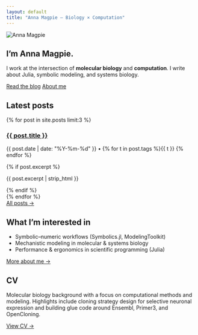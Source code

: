 ```yaml
---
layout: default
title: "Anna Magpie – Biology × Computation"
---
```


<!-- Hero -->
<section class="py-10 flex items-center gap-6">
  <img src="https://avatars.githubusercontent.com/u/229820172?v=4" alt="Anna Magpie" class="w-28 h-28 rounded-full ring-2 ring-brand/40 object-cover">
  <div>
    <h1 class="text-4xl font-serif font-bold leading-tight">I’m Anna Magpie.</h1>
    <p class="mt-3 text-slate-700 dark:text-slate-300 max-w-prose">
      I work at the intersection of <strong>molecular biology</strong> and <strong>computation</strong>.
      I write about Julia, symbolic modeling, and systems biology.
    </p>
    <div class="mt-4 flex gap-3">
      <a href="{{ '/blog/' | relative_url }}" class="px-3 py-1.5 rounded-lg bg-brand/10 text-brand hover:bg-brand/20">Read the blog</a>
      <a href="{{ '/about/' | relative_url }}" class="px-3 py-1.5 rounded-lg border border-slate-200 dark:border-slate-700 hover:bg-slate-50 dark:hover:bg-slate-800">About me</a>
    </div>
  </div>
</section>

<!-- Latest posts -->
<section class="py-10 bg-white/50 dark:bg-darkbg/50 rounded-2xl">
  <h2 class="text-xl font-serif font-semibold mb-5">Latest posts</h2>
  <div class="grid gap-4">
    {% for post in site.posts limit:3 %}
    <article class="p-5 border border-slate-200 dark:border-slate-700 rounded-xl hover:bg-white dark:hover:bg-slate-800 transition">
      <h3 class="text-lg font-semibold">
        <a class="hover:text-brand" href="{{ post.url | relative_url }}">{{ post.title }}</a>
      </h3>
      <p class="text-xs text-slate-500">
        {{ post.date | date: "%Y-%m-%d" }} • {% for t in post.tags %}{{ t }} {% endfor %}
      </p>
      {% if post.excerpt %}
        <p class="text-sm text-slate-700 dark:text-slate-300 mt-1">{{ post.excerpt | strip_html }}</p>
      {% endif %}
    </article>
    {% endfor %}
  </div>
  <div class="mt-5">
    <a href="{{ '/blog/' | relative_url }}" class="text-brand">All posts →</a>
  </div>
</section>

<!-- Interests -->
<section class="py-10">
  <h2 class="text-xl font-serif font-semibold mb-4">What I’m interested in</h2>
  <ul class="list-disc pl-6 space-y-1 text-slate-700 dark:text-slate-300">
    <li>Symbolic–numeric workflows (Symbolics.jl, ModelingToolkit)</li>
    <li>Mechanistic modeling in molecular & systems biology</li>
    <li>Performance & ergonomics in scientific programming (Julia)</li>
  </ul>
  <a href="{{ '/about/' | relative_url }}" class="inline-block mt-3 text-brand">More about me →</a>
</section>

<!-- CV teaser -->
<section class="py-10 bg-white/50 dark:bg-darkbg/50 rounded-2xl">
  <h2 class="text-xl font-serif font-semibold mb-3">CV</h2>
  <p class="text-slate-700 dark:text-slate-300 max-w-prose">
    Molecular biology background with a focus on computational methods and modeling.
    Highlights include cloning strategy design for selective neuronal expression and
    building glue code around Ensembl, Primer3, and OpenCloning.
  </p>
  <a href="{{ '/cv/' | relative_url }}" class="inline-block mt-3 text-brand">View CV →</a>
</section>

